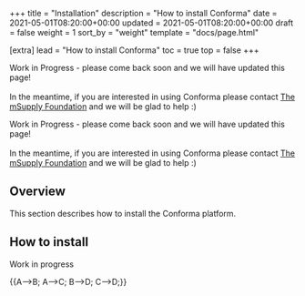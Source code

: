 +++
title = "Installation"
description = "How to install Conforma"
date = 2021-05-01T08:20:00+00:00
updated = 2021-05-01T08:20:00+00:00
draft = false
weight = 1
sort_by = "weight"
template = "docs/page.html"

[extra]
lead = "How to install Conforma"
toc = true
top = false
+++

<div>
    <p class = "light_omsupdate">Work in Progress - please come back soon and we will have updated this page!
    <br>
    <br>
    In the meantime, if you are interested in using Conforma please contact <a href="https://msupply.foundation/about" target = "_blank"> The mSupply Foundation</a>  and we will be glad to help :) 
    </p>
</div>

<div>
    <p class = "dark_omsupdate">Work in Progress - please come back soon and we will have updated this page!
    <br>
    <br>
    In the meantime, if you are interested in using Conforma please contact <a href="https://msupply.foundation/about" target = "_blank"> The mSupply Foundation</a>  and we will be glad to help :) 
    </p>
</div>

## Overview

This section describes how to install the Conforma platform.

## How to install

Work in progress

{{A-->B;
A-->C;
B-->D;
C-->D;}}
